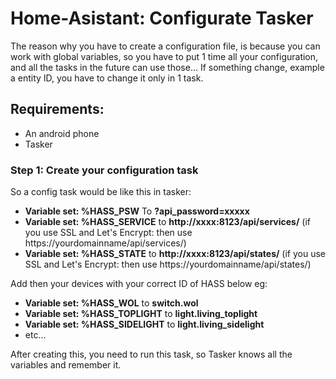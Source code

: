 # Home-Asistant: Configurate Tasker
The reason why you have to create a configuration file, is because you can work with global variables, so you have to put 1 time all your configuration, and all the tasks in the future can use those... If something change, example a entity ID, you have to change it only in 1 task.

## Requirements:
- An android phone
- Tasker

### Step 1: Create your configuration task

So a config task would be like this in tasker:
- **Variable set: %HASS_PSW** To **?api_password=xxxxx**
- **Variable set: %HASS_SERVICE** to **http://xxxx:8123/api/services/** (if you use SSL and Let's Encrypt: then use https://yourdomainname/api/services/)
- **Variable set: %HASS_STATE** to **http://xxxx:8123/api/states/** (if you use SSL and Let's Encrypt: then use https://yourdomainname/api/states/)

Add then your devices with your correct ID of HASS below eg:
- **Variable set: %HASS_WOL** to **switch.wol**
- **Variable set: %HASS_TOPLIGHT** to **light.living_toplight**
- **Variable set: %HASS_SIDELIGHT** to **light.living_sidelight**
- etc...

After creating this, you need to run this task, so Tasker knows all the variables and remember it.
